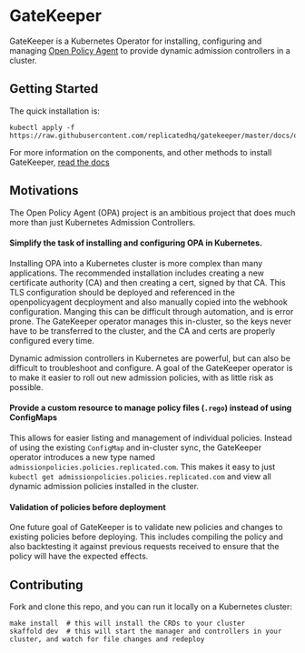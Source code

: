 # GateKeeper

GateKeeper is a Kubernetes Operator for installing, configuring and managing [Open Policy Agent](https://www.openpolicyagent.org/) to provide dynamic admission controllers in a cluster.

## Getting Started

The quick installation is:

```shell
kubectl apply -f https://raw.githubusercontent.com/replicatedhq/gatekeeper/master/docs/quickstart/gatekeeper.yaml
```

For more information on the components, and other methods to install GateKeeper, [read the docs](https://github.com/replicatedhq/gatekeeper/tree/master/docs/)
## Motivations

The Open Policy Agent (OPA) project is an ambitious project that does much more than just Kubernetes Admission Controllers.

#### Simplify the task of installing and configuring OPA in Kubernetes.
Installing OPA into a Kubernetes cluster is more complex than many applications. The recommended installation includes creating a new certificate authority (CA) and then creating a cert, signed by that CA. This TLS configuration should be deployed and referenced in the openpolicyagent decployment and also manually copied into the webhook configuration. Manging this can be difficult through automation, and is error prone. The GateKeeper operator manages this in-cluster, so the keys never have to be transferred to the cluster, and the CA and certs are properly configured every time.

Dynamic admission controllers in Kubernetes are powerful, but can also be difficult to troubleshoot and configure. A goal of the GateKeeper operator is to make it easier to roll out new admission policies, with as little risk as possible.

#### Provide a custom resource to manage policy files (`.rego`) instead of using ConfigMaps
This allows for easier listing and management of individual policies. Instead of using the existing `ConfigMap` and in-cluster sync, the GateKeeper operator introduces a new type named `admissionpolicies.policies.replicated.com`. This makes it easy to just `kubectl get admissionpolicies.policies.replicated.com` and view all dynamic admission policies installed in the cluster.

#### Validation of policies before deployment
One future goal of GateKeeper is to validate new policies and changes to existing policies before deploying. This includes compiling the policy and also backtesting it against previous requests received to ensure that the policy will have the expected effects.

## Contributing

Fork and clone this repo, and you can run it locally on a Kubernetes cluster:

```shell
make install  # this will install the CRDs to your cluster
skaffold dev  # this will start the manager and controllers in your cluster, and watch for file changes and redeploy
```

